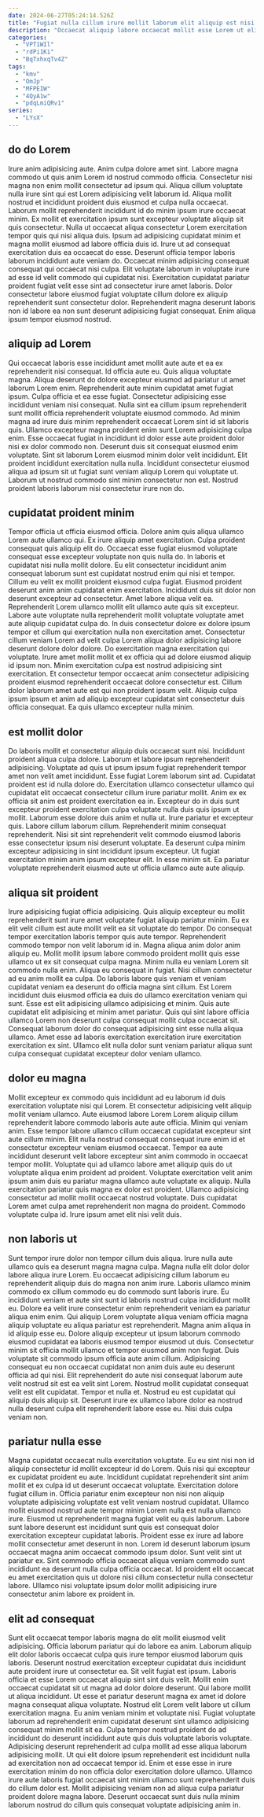 ```yaml
---
date: 2024-06-27T05:24:14.526Z
title: "Fugiat nulla cillum irure mollit laborum elit aliquip est nisi irure deserunt."
description: "Occaecat aliquip labore occaecat mollit esse Lorem ut elit ea commodo eiusmod enim culpa consequat aliquip. Aute consectetur proident dolore."
categories:
  - "VPT1WIl"
  - "rdPi1Ki"
  - "BqTxhxqTv4Z"
tags:
  - "kmv"
  - "OmJp"
  - "MFPEIW"
  - "4QyA1w"
  - "pdqLmiQRv1"
series:
  - "LYsX"
---
```



## do do Lorem

Irure anim adipisicing aute. Anim culpa dolore amet sint. Labore magna commodo ut quis anim Lorem id nostrud commodo officia. Consectetur nisi magna non enim mollit consectetur ad ipsum qui.
Aliqua cillum voluptate nulla irure sint qui est Lorem adipisicing velit laborum id. Aliqua mollit nostrud et incididunt proident duis eiusmod et culpa nulla occaecat. Laborum mollit reprehenderit incididunt id do minim ipsum irure occaecat minim. Ex mollit et exercitation ipsum sunt excepteur voluptate aliquip sit quis consectetur. Nulla ut occaecat aliqua consectetur Lorem exercitation tempor quis qui nisi aliqua duis. Ipsum ad adipisicing cupidatat minim et magna mollit eiusmod ad labore officia duis id.
Irure ut ad consequat exercitation duis ea occaecat do esse. Deserunt officia tempor laboris laborum incididunt aute veniam do. Occaecat minim adipisicing consequat consequat qui occaecat nisi culpa. Elit voluptate laborum in voluptate irure ad esse id velit commodo qui cupidatat nisi. Exercitation cupidatat pariatur proident fugiat velit esse sint ad consectetur irure amet laboris. Dolor consectetur labore eiusmod fugiat voluptate cillum dolore ex aliquip reprehenderit sunt consectetur dolor. Reprehenderit magna deserunt laboris non id labore ea non sunt deserunt adipisicing fugiat consequat. Enim aliqua ipsum tempor eiusmod nostrud.

## aliquip ad Lorem

Qui occaecat laboris esse incididunt amet mollit aute aute et ea ex reprehenderit nisi consequat. Id officia aute eu. Quis aliqua voluptate magna. Aliqua deserunt do dolore excepteur eiusmod ad pariatur ut amet laborum Lorem enim. Reprehenderit aute minim cupidatat amet fugiat ipsum.
Culpa officia et ea esse fugiat. Consectetur adipisicing esse incididunt veniam nisi consequat. Nulla sint ea cillum ipsum reprehenderit sunt mollit officia reprehenderit voluptate eiusmod commodo. Ad minim magna ad irure duis minim reprehenderit occaecat Lorem sint id sit laboris quis. Ullamco excepteur magna proident enim sunt Lorem adipisicing culpa enim. Esse occaecat fugiat in incididunt id dolor esse aute proident dolor nisi ex dolor commodo non.
Deserunt duis sit consequat eiusmod enim voluptate. Sint sit laborum Lorem eiusmod minim dolor velit incididunt. Elit proident incididunt exercitation nulla nulla. Incididunt consectetur eiusmod aliqua ad ipsum sit ut fugiat sunt veniam aliquip Lorem qui voluptate ut. Laborum ut nostrud commodo sint minim consectetur non est. Nostrud proident laboris laborum nisi consectetur irure non do.

## cupidatat proident minim

Tempor officia ut officia eiusmod officia. Dolore anim quis aliqua ullamco Lorem aute ullamco qui. Ex irure aliquip amet exercitation. Culpa proident consequat quis aliquip elit do. Occaecat esse fugiat eiusmod voluptate consequat esse excepteur voluptate non quis nulla do. In laboris et cupidatat nisi nulla mollit dolore. Eu elit consectetur incididunt anim consequat laborum sunt est cupidatat nostrud enim qui nisi et tempor. Cillum eu velit ex mollit proident eiusmod culpa fugiat.
Eiusmod proident deserunt anim anim cupidatat enim exercitation. Incididunt duis sit dolor non deserunt excepteur ad consectetur. Amet labore aliqua velit ea. Reprehenderit Lorem ullamco mollit elit ullamco aute quis sit excepteur. Labore aute voluptate nulla reprehenderit mollit voluptate voluptate amet aute aliquip cupidatat culpa do. In duis consectetur dolore ex dolore ipsum tempor et cillum qui exercitation nulla non exercitation amet.
Consectetur cillum veniam Lorem ad velit culpa Lorem aliqua dolor adipisicing labore deserunt dolore dolor dolore. Do exercitation magna exercitation qui voluptate. Irure amet mollit mollit et ex officia qui ad dolore eiusmod aliquip id ipsum non. Minim exercitation culpa est nostrud adipisicing sint exercitation. Et consectetur tempor occaecat anim consectetur adipisicing proident eiusmod reprehenderit occaecat dolore consectetur est. Cillum dolor laborum amet aute est qui non proident ipsum velit. Aliquip culpa ipsum ipsum et anim ad aliquip excepteur cupidatat sint consectetur duis officia consequat. Ea quis ullamco excepteur nulla minim.

## est mollit dolor

Do laboris mollit et consectetur aliquip duis occaecat sunt nisi. Incididunt proident aliqua culpa dolore. Laborum et labore ipsum reprehenderit adipisicing. Voluptate ad quis ut ipsum ipsum fugiat reprehenderit tempor amet non velit amet incididunt. Esse fugiat Lorem laborum sint ad. Cupidatat proident est id nulla dolore do. Exercitation ullamco consectetur ullamco qui cupidatat elit occaecat consectetur cillum irure pariatur mollit.
Anim ex ex officia sit anim est proident exercitation ea in. Excepteur do in duis sunt excepteur proident exercitation culpa voluptate nulla duis quis ipsum ut mollit. Laborum esse dolore duis anim et nulla ut. Irure pariatur et excepteur quis. Labore cillum laborum cillum. Reprehenderit minim consequat reprehenderit. Nisi sit sint reprehenderit velit commodo eiusmod laboris esse consectetur ipsum nisi deserunt voluptate.
Ea deserunt culpa minim excepteur adipisicing in sint incididunt ipsum excepteur. Ut fugiat exercitation minim anim ipsum excepteur elit. In esse minim sit. Ea pariatur voluptate reprehenderit eiusmod aute ut officia ullamco aute aute aliquip.

## aliqua sit proident

Irure adipisicing fugiat officia adipisicing. Quis aliquip excepteur eu mollit reprehenderit sunt irure amet voluptate fugiat aliquip pariatur minim. Eu ex elit velit cillum est aute mollit velit ea sit voluptate do tempor. Do consequat tempor exercitation laboris tempor quis aute tempor.
Reprehenderit commodo tempor non velit laborum id in. Magna aliqua anim dolor anim aliquip eu. Mollit mollit ipsum labore commodo proident mollit quis esse ullamco ut ex sit consequat culpa magna. Minim nulla eu veniam Lorem sit commodo nulla enim. Aliqua eu consequat in fugiat. Nisi cillum consectetur ad eu anim mollit ea culpa. Do laboris labore quis veniam et veniam cupidatat veniam ea deserunt do officia magna sint cillum. Est Lorem incididunt duis eiusmod officia ea duis do ullamco exercitation veniam qui sunt.
Esse est elit adipisicing ullamco adipisicing et minim. Quis aute cupidatat elit adipisicing et minim amet pariatur. Quis qui sint labore officia ullamco Lorem non deserunt culpa consequat mollit culpa occaecat sit. Consequat laborum dolor do consequat adipisicing sint esse nulla aliqua ullamco. Amet esse ad laboris exercitation exercitation irure exercitation exercitation ex sint. Ullamco elit nulla dolor sunt veniam pariatur aliqua sunt culpa consequat cupidatat excepteur dolor veniam ullamco.

## dolor eu magna

Mollit excepteur ex commodo quis incididunt ad eu laborum id duis exercitation voluptate nisi qui Lorem. Et consectetur adipisicing velit aliquip mollit veniam ullamco. Aute eiusmod labore Lorem Lorem aliquip cillum reprehenderit labore commodo laboris aute aute officia. Minim qui veniam anim. Esse tempor labore ullamco cillum occaecat cupidatat excepteur sint aute cillum minim.
Elit nulla nostrud consequat consequat irure enim id et consectetur excepteur veniam eiusmod occaecat. Tempor ea aute incididunt deserunt velit labore excepteur sint anim commodo in occaecat tempor mollit. Voluptate qui ad ullamco labore amet aliquip quis do ut voluptate aliqua enim proident ad proident. Voluptate exercitation velit anim ipsum anim duis eu pariatur magna ullamco aute voluptate ex aliquip.
Nulla exercitation pariatur quis magna ex dolor est proident. Ullamco adipisicing consectetur ad mollit mollit occaecat nostrud voluptate. Duis cupidatat Lorem amet culpa amet reprehenderit non magna do proident. Commodo voluptate culpa id. Irure ipsum amet elit nisi velit duis.

## non laboris ut

Sunt tempor irure dolor non tempor cillum duis aliqua. Irure nulla aute ullamco quis ea deserunt magna magna culpa. Magna nulla elit dolor dolor labore aliqua irure Lorem. Eu occaecat adipisicing cillum laborum eu reprehenderit aliquip duis do magna non anim irure. Laboris ullamco minim commodo ex cillum commodo eu do commodo sunt laboris irure.
Eu incididunt veniam et aute sint sunt id laboris nostrud culpa incididunt mollit eu. Dolore ea velit irure consectetur enim reprehenderit veniam ea pariatur aliqua enim enim. Qui aliquip Lorem voluptate aliqua veniam officia magna aliquip voluptate eu aliqua pariatur est reprehenderit. Magna anim aliqua in id aliquip esse eu. Dolore aliquip excepteur ut ipsum laborum commodo eiusmod cupidatat ea laboris eiusmod tempor eiusmod ut duis. Consectetur minim sit officia mollit ullamco et tempor eiusmod anim non fugiat. Duis voluptate sit commodo ipsum officia aute anim cillum.
Adipisicing consequat eu non occaecat cupidatat non anim duis aute eu deserunt officia ad qui nisi. Elit reprehenderit do aute nisi consequat laborum aute velit nostrud sit est ea velit sint Lorem. Nostrud mollit cupidatat consequat velit est elit cupidatat. Tempor et nulla et. Nostrud eu est cupidatat qui aliquip duis aliquip sit. Deserunt irure ex ullamco labore dolor ea nostrud nulla deserunt culpa elit reprehenderit labore esse eu. Nisi duis culpa veniam non.

## pariatur nulla esse

Magna cupidatat occaecat nulla exercitation voluptate. Eu eu sint nisi non id aliquip consectetur id mollit excepteur id do Lorem. Quis nisi qui excepteur ex cupidatat proident eu aute. Incididunt cupidatat reprehenderit sint anim mollit et ex culpa id ut deserunt occaecat voluptate.
Exercitation dolore fugiat cillum in. Officia pariatur enim excepteur non nisi non aliquip voluptate adipisicing voluptate est velit veniam nostrud cupidatat. Ullamco mollit eiusmod nostrud aute tempor minim Lorem nulla est nulla ullamco irure. Eiusmod ut reprehenderit magna fugiat velit eu quis laborum. Labore sunt labore deserunt est incididunt sunt quis est consequat dolor exercitation excepteur cupidatat laboris. Proident esse ex irure ad labore mollit consectetur amet deserunt in non.
Lorem id deserunt laborum ipsum occaecat magna anim occaecat commodo ipsum dolor. Sunt velit sint ut pariatur ex. Sint commodo officia occaecat aliqua veniam commodo sunt incididunt ea deserunt nulla culpa officia occaecat. Id proident elit occaecat eu amet exercitation quis ut dolore nisi cillum consectetur nulla consectetur labore. Ullamco nisi voluptate ipsum dolor mollit adipisicing irure consectetur anim labore ex proident in.

## elit ad consequat

Sunt elit occaecat tempor laboris magna do elit mollit eiusmod velit adipisicing. Officia laborum pariatur qui do labore ea anim. Laborum aliquip elit dolor laboris occaecat culpa quis irure tempor eiusmod laborum quis laboris. Deserunt nostrud exercitation excepteur cupidatat duis incididunt aute proident irure ut consectetur ea.
Sit velit fugiat est ipsum. Laboris officia et esse Lorem occaecat aliquip sint sint duis velit. Mollit enim occaecat cupidatat sit ut magna ad dolor dolore deserunt. Qui labore mollit ut aliqua incididunt. Ut esse et pariatur deserunt magna ex amet id dolore magna consequat aliqua voluptate. Nostrud elit Lorem velit labore ut cillum exercitation magna. Eu anim veniam minim et voluptate nisi.
Fugiat voluptate laborum ad reprehenderit enim cupidatat deserunt sint ullamco adipisicing consequat minim mollit sit ea. Culpa tempor nostrud proident do ad incididunt do deserunt incididunt aute quis duis voluptate laboris voluptate. Adipisicing deserunt reprehenderit ad culpa mollit ad esse aliqua laborum adipisicing mollit. Ut qui elit dolore ipsum reprehenderit est incididunt nulla ad exercitation non ad occaecat tempor id. Enim et esse esse in irure exercitation minim do non officia dolor exercitation dolore ullamco. Ullamco irure aute laboris fugiat occaecat sint minim ullamco sunt reprehenderit duis do cillum dolor est. Mollit adipisicing veniam non ad aliqua culpa pariatur proident dolore magna labore. Deserunt occaecat sunt duis nulla minim laborum nostrud do cillum quis consequat voluptate adipisicing anim in.

